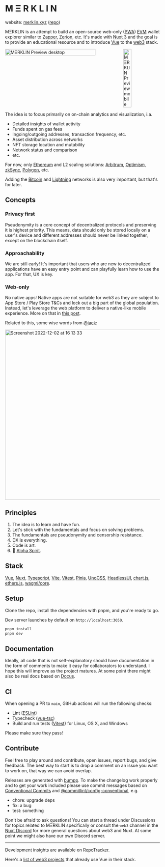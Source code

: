 # M Ξ R K L I N

website: [merklin.xyz](https://merklin.xyz) ([repo](https://github.com/toniengelhardt/merklin-website))

MΞRKLIN is an attempt to build an open-source web-only ([PWA](https://web.dev/progressive-web-apps/)) [EVM](https://ethereum.org/en/developers/docs/evm) wallet explorer similar to [Zapper](https://zapper.fi/), [Zerion](https://app.zerion.io/), etc. It's made with [Nuxt 3](https://nuxt.com) and the goal is to provide an educational resource and to introduce [Vue](https://vuejs.org) to the [web3](https://ethereum.org/en/web3) stack.

<div style="display:flex;">
  <img width="76.4%" alt="MΞRKLIN Preview desktop" src="https://user-images.githubusercontent.com/2703233/213878836-a1b509a5-264a-41a6-ad51-c7d7db6e696c.jpg">
  <img width="22.6%" alt="MΞRKLIN Preview mobile" src="https://user-images.githubusercontent.com/2703233/211804163-0251d023-51f0-4246-b4eb-7c7b6bec5da4.png">
</div>

The idea is to focus primarily on on-chain analytics and visualization, i.a.

- Detailed insights of wallet activity
- Funds spent on gas fees
- Ingoing/outgoing addresses, transaction frequency, etc.
- Asset distribution across networks
- NFT storage location and mutability
- Network status and comparison
- etc.

For now, only [Ethereum](https://ethereum.org) and L2 scaling solutions: [Arbitrum](https://arbitrum.io), [Optimism](https://www.optimism.io), [zkSync](https://zksync.io), [Polygon](https://polygon.technology), etc.

Adding the [Bitcoin](https://bitcoin.org) and [Lightning](https://lightning.network) networks is also very important, but that's for later.

## Concepts

### Privacy first

Pseudonymity is a core concept of decentralized protocols and preserving it is highest priority. This means, data should only be stored locally on a user's device and different addresses should never be linked together, except on the blockchain itself.

### Approachability

We are still early! It's important that users who are new to decentralized applications have an easy entry point and can playfully learn how to use the app. For that, UX is key.

### Web-only

No native apps! Native apps are not suitable for web3 as they are subject to App Store / Play Store T&Cs and lock out a big part of the global population. Instead, let's leverage the web platform to deliver a native-like mobile experience. More on that in [this post](https://itnext.io/lets-build-a-native-like-web-app-nwa-22a553fee338).

Related to this, some wise words from [@jack](https://twitter.com/jack):

<img width="554" alt="Screenshot 2022-12-02 at 16 13 33" src="https://user-images.githubusercontent.com/2703233/205336586-2517bfd2-ead1-4ace-8091-4f988e9b2df3.png">

## Principles

1. The idea is to learn and have fun.
2. Let's stick with the fundamentals and focus on solving problems.
3. The fundamentals are pseudonymity and censorship resistance.
4. DX is everything.
5. Code is art.
6. 🌺 [Aloha Spirit](https://www.hawaii.edu/uhwo/clear/home/lawaloha.html).

## Stack

[Vue](https://vuejs.org), [Nuxt](https://nuxt.com), [Typescript](https://www.typescriptlang.org), [Vite](https://vitejs.dev), [Vitest](https://vitest.dev), [Pinia](https://pinia.vuejs.org), [UnoCSS](https://uno.antfu.me), [HeadlessUI](https://headlessui.com), [chart.js](https://chartjs.org), [ethers.js](https://ethers.io), [wagmi/core](https://wagmi.sh/core).

## Setup

Clone the repo, install the dependencies with pnpm, and you're ready to go.

Dev server launches by default on `http://localhost:3050`.

```bash
pnpm install
pnpm dev
```

## Documentation

Ideally, all code that is not self-explanatory should have documentation in the form of comments to make it easy for collaborators to understand. I hope this will improve as the project matures. At some point there might also be real docs based on [Docus](https://docus.dev).

## CI

When opening a PR to `main`, GitHub actions will run the following checks:

- Lint ([ESLint](https://eslint.org))
- Typecheck ([vue-tsc](https://www.npmjs.com/package/vue-tsc))
- Build and run tests ([Vitest](https://vitest.dev)) for Linux, OS X, and Windows

Please make sure they pass!

## Contribute

Feel free to play around and contribute, open issues, report bugs, and give feedback. The best way to start is to drop a comment on an issue you want to work on, that way we can avoid overlap.

Releases are generated with [bumpp](https://github.com/antfu/bumpp). To make the changelog work properly and to get your
work included please use commit messages based on [Conventional Commits](https://www.conventionalcommits.org/en/v1.0.0/)
and [@commitlint/config-conventional](https://github.com/conventional-changelog/commitlint/tree/master/%40commitlint/config-conventiona), e.g.

- chore: upgrade deps
- fix: a bug
- test: something

Don't be afraid to ask questions! You can start a thread under Discussions for topics related to MΞRKLIN specifically or consult the `web3` channel in the [Nuxt Discord](https://discord.com/invite/ps2h6QT) for more general questions about web3 and Nuxt. At some point we might also have our own Discord server.

---

Development insights are available on [RepoTracker](https://repo-tracker.com/r/gh/toniengelhardt/merklin).

Here's a [list of web3 projects](https://github.com/toniengelhardt/web3-vue-and-nuxt-projects) that already use Vue in their stack.
